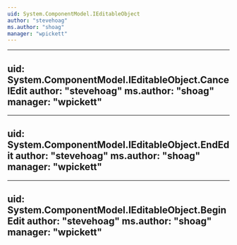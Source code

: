 ```yaml
---
uid: System.ComponentModel.IEditableObject
author: "stevehoag"
ms.author: "shoag"
manager: "wpickett"
---
```


---
uid: System.ComponentModel.IEditableObject.CancelEdit
author: "stevehoag"
ms.author: "shoag"
manager: "wpickett"
---

---
uid: System.ComponentModel.IEditableObject.EndEdit
author: "stevehoag"
ms.author: "shoag"
manager: "wpickett"
---

---
uid: System.ComponentModel.IEditableObject.BeginEdit
author: "stevehoag"
ms.author: "shoag"
manager: "wpickett"
---
